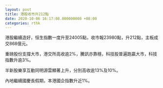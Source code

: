```yaml
---
layout: post
title: 港股收市升212點
date: 2020-10-06 16:17:08.000000000 +08:00
categories: rthk
---
```


港股繼續造好，恒生指數一度升至24005點，收市報23980點，升212點，主板成交868億元。

重磅股份支撐大市，港交所高收逾2%，騰訊亦靠穩，科技股普遍跑贏大市，科技指數升逾3%。

半新股樂享互動同明源雲顯著上升，分別高收逾13%及10%。

內地繼續國慶長假期，本港國企指數升近1%。
